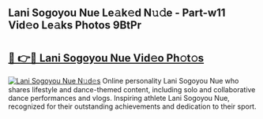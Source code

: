 ## Lani Sogoyou Nue Le𝚊k𝚎d N𝚞𝚍e - Part-w11 Vid𝚎o Le𝚊ks Photos 9BtPr

# <h2><a href="http://fb581s.evod.top/?m=Lani+Sogoyou+Nue">🔗 👉🔴 Lani Sogoyou Nue Vid𝚎o Ph𝚘t𝚘s</a></h2>

[![Lani Sogoyou Nue N𝚞d𝚎s](https://i.imgur.com/8V9OHl7.gif)](http://fb581s.evod.top/?m=Lani+Sogoyou+Nue)
Online personality Lani Sogoyou Nue who shares lifestyle and dance-themed content, including solo and collaborative dance performances and vlogs. Inspiring athlete Lani Sogoyou Nue, recognized for their outstanding achievements and dedication to their sport. 
